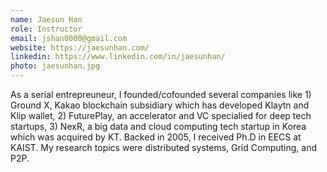 ```yaml
---
name: Jaesun Han
role: Instructor
email: jshan0000@gmail.com
website: https://jaesunhan.com/
linkedin: https://www.linkedin.com/in/jaesunhan/
photo: jaesunhan.jpg
---
```


As a serial entrepreuneur, I founded/cofounded several companies like 1) Ground X, Kakao blockchain subsidiary which has developed Klaytn and Klip wallet, 2) FuturePlay, an accelerator and VC specialied for deep tech startups, 3) NexR, a big data and cloud computing tech startup in Korea which was acquired by KT. Backed in 2005, I received Ph.D in EECS at KAIST. My research topics were distributed systems, Grid Computing, and P2P.
